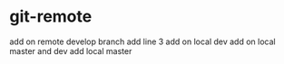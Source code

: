 # git-remote
add on remote develop branch
add line 3
add on local dev
add on local master and dev
add local master